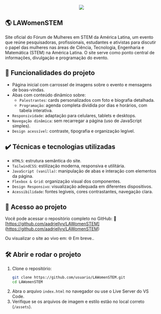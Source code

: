 <p align="center">
<img loading="lazy" src="http://img.shields.io/static/v1?label=STATUS&message=EM%20DESENVOLVIMENTO&color=GREEN&style=for-the-badge"/>
</p>

## 🌎 LAWomenSTEM
Site oficial do Fórum de Mulheres em STEM da América Latina, um evento que reúne pesquisadoras, profissionais, estudantes e ativistas para discutir o papel das mulheres nas áreas de Ciência, Tecnologia, Engenharia e Matemática (STEM) na América Latina. O site serve como ponto central de informações, divulgação e programação do evento.

## 🔨 Funcionalidades do projeto

- Página inicial com carrossel de imagens sobre o evento e mensagens de boas-vindas.
- Abas com conteúdo dinâmico sobre:
  - `Palestrantes`: cards personalizados com foto e biografia detalhada.
  - `Programação`: agenda completa dividida por dias e horários, com tabela interativa.
- `Responsividade`: adaptação para celulares, tablets e desktops.
- `Navegação dinâmica`: sem recarregar a página (uso de JavaScript simples).
- `Design acessível`: contraste, tipografia e organização legível.

## ✔️ Técnicas e tecnologias utilizadas

- `HTML5`: estrutura semântica do site.
- `TailwindCSS`: estilização moderna, responsiva e utilitária.
- `JavaScript (vanilla)`: manipulação de abas e interação com elementos da página.
- `Flexbox & Grid`: organização visual dos componentes.
- `Design Responsivo`: visualização adequada em diferentes dispositivos.
- `Acessibilidade`: fontes legíveis, cores contrastantes, navegação clara.

## 📁 Acesso ao projeto

Você pode acessar o repositório completo no GitHub:
🔗 [https://github.com/aadriellyy/LAWomenSTEM] (https://github.com/aadriellyy/LAWomenSTEM)

Ou visualizar o site ao vivo em:
🌐 Em breve..

## 🛠️ Abrir e rodar o projeto

1. Clone o repositório:
   ```bash
   git clone https://github.com/usuario/LAWomenSTEM.git
   cd LAWomenSTEM
   ```
2. Abra o arquivo `index.html` no navegador ou use o Live Server do VS Code.
3. Verifique se os arquivos de imagem e estilo estão no local correto (`/assets`).

